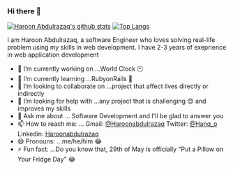 ### Hi there 👋

<!--
**Haroonabdulrazaq/Haroonabdulrazaq** is a ✨ _special_ ✨ repository because its `README.md` (this file) appears on your GitHub profile.
Here are some ideas to get you started:
-->
[![Haroon Abdulrazaq's github stats](https://github-readme-stats.vercel.app/api?username=Haroonabdulrazaq&show_icons=true&theme=radical)](https://github.com/Haroonabdulrazaq/github-readme-stats)  [![Top Langs](https://github-readme-stats.vercel.app/api/top-langs/?username=Haroonabdulrazaq&show_icons=true&theme=radical&layout=compact)](https://github.com/Haroonabdulrazaq/github-readme-stats)

I am Haroon Abdulrazaq, a software Engineer who loves solving real-life problem using my skills in web development. I have 2-3 years of exeprience in web application development
- 🔭 I’m currently working on ...World Clock :clock10:
- 🌱 I’m currently learning ...RubyonRails :suspension_railway:
- 👯 I’m looking to collaborate on ...project that affect lives directly or indirectly
- 🤔 I’m looking for help with ...any project that is challenging :blush: and improves my skills
- 💬 Ask me about ... Software Development and I'll be glad to answer you
- 📫 How to reach me: ... Gmail: [@Haroonabdulrazaq](Haroonabdulrazaq@gmai.com)
 Twitter: [@Hanq_o](https://twitter.com/Hanq_o)
 Linkedin: [Haroonabdulrazaq](https://www.linkedin.com/in/haroon-abdulrazaq-817906100/)
- 😄 Pronouns: ...me/he/him :joy:
- ⚡ Fun fact: ...Do you know that, 29th of May is officially “Put a Pillow on Your Fridge Day” :joy:
